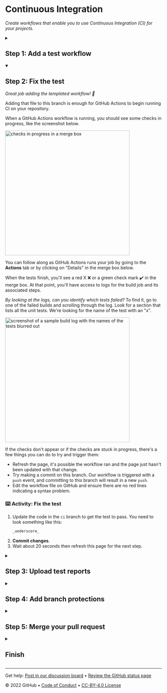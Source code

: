 <!--
  <<< Author notes: Header of the course >>>
  Include a 1280×640 image, course title in sentence case, and a concise description in emphasis.
  In your repository settings: enable template repository, add your 1280×640 social image, auto delete head branches.
  Add your open source license, GitHub uses Creative Commons Attribution 4.0 International.
-->

# Continuous Integration

_Create workflows that enable you to use Continuous Integration (CI) for your projects._

<!--
  <<< Author notes: Start of the course >>>
  Include start button, a note about Actions minutes,
  and tell the learner why they should take the course.
  Each step should be wrapped in <details>/<summary>, with an `id` set.
  The start <details> should have `open` as well.
  Do not use quotes on the <details> tag attributes.
-->

<!--step0

[Continuous integration](https://en.wikipedia.org/wiki/Continuous_integration) can help you stick to your team’s quality standards by running tests and reporting the results on GitHub. CI tools run builds and tests, triggered by commits. The results post back to GitHub in the pull request. The goal is fewer issues in `main` and faster feedback as you work.

- __Who is this for__: Developers, DevOps Engineers, new GitHub users, students, teams.
- __What you'll learn__: What continuous integration is, how to use GitHub Actions for CI, how to create a workflow that runs tests and produces test reports.
- **What you'll build**: We'll use [remark-lint](https://github.com/remarkjs/remark-lint) to check the consistency of Markdown files.
- **Prerequisites**: We assume you've completed [Hello GitHub Actions](https://github.com/skills/hello-github-actions) first.
- **How long**: This course is five steps long and takes less than two hours to complete.

## How to start this course

1. Above these instructions, right-click **Use this template** and open the link in a new tab.
   ![Use this template](https://user-images.githubusercontent.com/1221423/169618716-fb17528d-f332-4fc5-a11a-eaa23562665e.png)
2. In the new tab, follow the prompts to create a new repository.
   - For owner, choose your personal account or an organization to host the repository.
   - We recommend creating a public repository—private repositories will [use Actions minutes](https://docs.github.com/en/billing/managing-billing-for-github-actions/about-billing-for-github-actions).
   ![Create a new repository](https://user-images.githubusercontent.com/1221423/169618722-406dc508-add4-4074-83f0-c7a7ad87f6f3.png)
3. After your new repository is created, wait about 20 seconds, then refresh the page. Follow the step-by-step instructions in the new repository's README.

endstep0-->

<!--
  <<< Author notes: Step 1 >>>
  Choose 3-5 steps for your course.
  The first step is always the hardest, so pick something easy!
  Link to docs.github.com for further explanations.
  Encourage users to open new tabs for steps!
-->

<details id=1>
<summary><h2>Step 1: Add a test workflow</h2></summary>

_Welcome to "GitHub Actions: Continuous Integration"! :wave:_

**What is _continuous integration_?**: [Continuous integration](https://en.wikipedia.org/wiki/Continuous_integration) can help you stick to your team’s quality standards by running tests and reporting the results on GitHub. CI tools run builds and tests, triggered by commits. The results post back to GitHub in the pull request. The goal is fewer issues in `main` and faster feedback as you work.

![An illustration split in two. On the left: illustration of how GitHub Actions terms are encapsulated. At the highest level: workflows and event triggers. Inside of workflows: jobs and definition of the build environment. Inside jobs: steps. Inside steps: a call to an action. On the right: the sequence: workflows, job, step, action.](https://user-images.githubusercontent.com/6351798/88589835-f5ce0900-d016-11ea-8c8a-0e7d7907c713.png)

- **Workflow**: A workflow is a unit of automation from start to finish, including the definition of what triggers the automation, what environment or other aspects should be taken account during the automation, and what should happen as a result of the trigger.
- **Job**: A job is a section of the workflow, and is made up of one or more steps. In this section of our workflow, the template defines the steps that make up the `build` job.
- **Step**: A step represents one _effect_ of the automation. A step could be defined as a GitHub Action, or another unit, like printing something to the console.
- **Action**: An action is a piece of automation written in a way that is compatible with workflows. Actions can be written by GitHub, by the open source community, or you can write them yourself!

To learn more, check out "[Workflow syntax for GitHub Actions](https://docs.github.com/actions/using-workflows/workflow-syntax-for-github-actions)" in the GitHub Docs.

First, let's add a workflow to lint our Markdown files in this repository.

### :keyboard: Activity: Add a test workflow

1. Open a new browser tab, and work on the steps in your second tab while you read the instructions in this tab
1. Go to the **Actions tab**.
1. Click **New workflow**.
1. Search for "Simple workflow" and click **Configure**.
1. Name your workflow `ci.yml`.
1. Update the workflow to remove all steps other than the "checkout" step.
1. Add the following step to your workflow:
   ```yaml
      - name: Run markdown lint
        run: |
          npm install remark-cli remark-preset-lint-consistent
          npx remark . --use remark-preset-lint-consistent --frail
   ```
   > We expect this to create a error build. We'll fix this in the next step.
1. Click **Start commit**, and choose to make a new branch named `ci`.
1. Click **Propose a new file**.
1. Click **Create pull request**.
1. Wait about 20 seconds then refresh this page for the next step

</details>

<!--
  <<< Author notes: Step 2 >>>
  Start this step by acknowledging the previous step.
  Define terms and link to docs.github.com.
-->

<details id=2 open>
<summary><h2>Step 2: Fix the test</h2></summary>

_Great job adding the templated workflow! :tada:_

Adding that file to this branch is enough for GitHub Actions to begin running CI on your repository.

When a GitHub Actions workflow is running, you should see some checks in progress, like the screenshot below.

<img alt="checks in progress in a merge box" src=https://user-images.githubusercontent.com/16547949/66080348-ecc5f580-e533-11e9-909e-c213b08790eb.png width=400 />

You can follow along as GitHub Actions runs your job by going to the **Actions** tab or by clicking on "Details" in the merge box below.

When the tests finish, you'll see a red X :x: or a green check mark :heavy_check_mark: in the merge box. At that point, you'll have access to logs for the build job and its associated steps.

<!-- Note here: Learners -- yup, you found the error! Course maintainers -- leave the italics with * instead of _ for the error case. -->

*By looking at the logs, can you identify which tests failed?* To find it, go to one of the failed builds and scrolling through the log. Look for a section that lists all the unit tests. We're looking for the name of the test with an "x".

<img alt="screenshot of a sample build log with the names of the tests blurred out" src=https://user-images.githubusercontent.com/16547949/65922013-e740a200-e3b1-11e9-8151-faf52c30201e.png width=400 />

If the checks don't appear or if the checks are stuck in progress, there's a few things you can do to try and trigger them:

- Refresh the page, it's possible the workflow ran and the page just hasn't been updated with that change.
- Try making a commit on this branch. Our workflow is triggered with a `push` event, and committing to this branch will result in a new `push`.
- Edit the workflow file on GitHub and ensure there are no red lines indicating a syntax problem.

### :keyboard: Activity: Fix the test

1. Update the code in the `ci` branch to get the test to pass. You need to look something like this:
   ```markdown
   _underscore_
   ```
1. **Commit changes**.
1. Wait about 20 seconds then refresh this page for the next step.

</details>

<!--
  <<< Author notes: Step 3 >>>
  Start this step by acknowledging the previous step.
  Define terms and link to docs.github.com.
-->

<details id=3>
<summary><h2>Step 3: Upload test reports</h2></summary>

_The workflow has finished running! :sparkles:_

So what do we do when we need the work product of one job in another? We can use the built-in [artifact storage](https://docs.github.com/en/actions/advanced-guides/storing-workflow-data-as-artifacts) to save artifacts created from one job to be used in another job within the same workflow.

To upload artifacts to the artifact storage, we can use an action built by GitHub: [`actions/upload-artifacts`](https://github.com/actions/upload-artifact).

### :keyboard: Activity: Upload test reports

1. Edit your workflow file.
1. Add a step to your `build` job that uses the `upload-artifacts` action.
   ```yaml
     build:
       runs-on: ubuntu-latest
       steps:
         - uses: actions/checkout@v2

         - name: Run markdown lint
           run: |
             npm install remark-cli remark-preset-lint-consistent
             npx remark . --use remark-preset-lint-consistent --frail

         - uses: actions/upload-artifact@main
           with:
             name: remark-lint-report
             path: public/
   ```
1. Commit your change to this branch.
1. Wait about 20 seconds then refresh this page for the next step.

Similar to the upload action to send artifacts to the storage, you can use another action built by GitHub to download these previously uploaded artifacts from the `build` job: [`actions/download-artifact`](https://github.com/actions/download-artifact). To save you time, we'll skip that step for this course.

</details>

<!--
  <<< Author notes: Step 4 >>>
  Start this step by acknowledging the previous step.
  Define terms and link to docs.github.com.
-->

<details id=4>
<summary><h2>Step 4: Add branch protections</h2></summary>

_Great job uploading test reports! :partying_face:_

Take a look at the merge box, you'll notice you can merge this even though the review process hasn't been met.

Protected branches ensure that collaborators on your repository cannot make irrevocable changes to branches. Enabling protected branches also allows you to enable other optional checks and requirements, like required status checks and required reviews.

### :keyboard: Activity: Add branch protections

1. Go to **Branches** settings. You can navigate to that page manually by clicking on the right-most tab in the top of the repository called **Settings** and then clicking on **Branches**.
1. Click on **Add rule** under "Branch protection rules".
1. Type `main` in **Branch name pattern**.
1. Check **Require pull request reviews before merging**.
1. Check **Require status checks to pass before merging**.
1. Check all build and test jobs that you'd like to see in the newly visible gray box.
1. Click **Create**.
1. _Once you turn on branch protection, Actions can no longer push directly to `main`. You'll need to open the next step on your own._

<!-- Wait about 20 seconds then refresh this page for the next step. -->

</details>

<!--
  <<< Author notes: Step 5 >>>
  Start this step by acknowledging the previous step.
  Define terms and link to docs.github.com.
-->

<details id=5>
<summary><h2>Step 5: Merge your pull request</h2></summary>

_Almost there! :heart:_

You can now [merge](https://docs.github.com/en/get-started/quickstart/github-glossary#merge) your pull request!

### :keyboard: Activity: Merge your pull request

1. Click **Merge pull request**.
1. Delete the branch `ci` (optional).
1. _Once you turn on branch protection, Actions can no longer push directly to `main`. You'll need to open the "finish" on your own._

<!-- Wait about 20 seconds then refresh this page for the next step. -->

</details>

<!--
  <<< Author notes: Finish >>>
  Review what we learned, ask for feedback, provide next steps.
-->

<details id=X>
<summary><h2>Finish</h2></summary>

_Congratulations friend, you've completed this course!_

<img src=https://octodex.github.com/images/Fintechtocat.png alt=celebrate width=300 align=right>

Here's a recap of all the tasks you've accomplished in your repository:

- We created an Actions workflow to lint our Markdown files.
- You caught an issue in a file and fixed the issue before it could make it to `main`.
- You learned how to use build artifacts for test reports.
- You enabled branch protections to require the workflow to pass before merging.

### What's next?

- Get more ideas of what you can do with [awesome actions](https://github.com/sdras/awesome-actions).
- We'd love to hear what you thought of this course [in our discussion board](https://github.com/skills/.github/discussions).
- [Take another GitHub Skills course](https://github.com/skills).
- [Read the GitHub Getting Started docs](https://docs.github.com/en/get-started).
- To find projects to contribute to, check out [GitHub Explore](https://github.com/explore).

</details>

<!--
  <<< Author notes: Footer >>>
  Add a link to get support, GitHub status page, code of conduct, license link.
-->

---

Get help: [Post in our discussion board](https://github.com/skills/.github/discussions) &bull; [Review the GitHub status page](https://www.githubstatus.com/)

&copy; 2022 GitHub &bull; [Code of Conduct](https://www.contributor-covenant.org/version/2/1/code_of_conduct/code_of_conduct.md) &bull; [CC-BY-4.0 License](https://creativecommons.org/licenses/by/4.0/legalcode)
